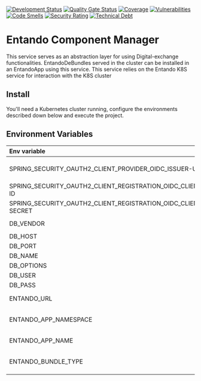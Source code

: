 [![Development Status](https://github.com/entando-k8s/entando-component-manager/actions/workflows/pr.yml/badge.svg)](https://github.com/entando-k8s/entando-component-manager/actions/workflows/pr.yml)
[![Quality Gate Status](https://sonarcloud.io/api/project_badges/measure?project=entando-k8s_entando-component-manager&metric=alert_status)](https://sonarcloud.io/dashboard?id=entando-k8s_entando-component-manager)
[![Coverage](https://sonarcloud.io/api/project_badges/measure?project=entando-k8s_entando-component-manager&metric=coverage)](https://entando-k8s.github.io/devops-results/entando-component-manager/master/jacoco/index.html)
[![Vulnerabilities](https://sonarcloud.io/api/project_badges/measure?project=entando-k8s_entando-component-manager&metric=vulnerabilities)](https://entando-k8s.github.io/devops-results/entando-component-manager/master/dependency-check-report.html)
[![Code Smells](https://sonarcloud.io/api/project_badges/measure?project=entando-k8s_entando-component-manager&metric=code_smells)](https://sonarcloud.io/dashboard?id=entando-k8s_entando-component-manager)
[![Security Rating](https://sonarcloud.io/api/project_badges/measure?project=entando-k8s_entando-component-manager&metric=security_rating)](https://sonarcloud.io/dashboard?id=entando-k8s_entando-component-manager)
[![Technical Debt](https://sonarcloud.io/api/project_badges/measure?project=entando-k8s_entando-component-manager&metric=sqale_index)](https://sonarcloud.io/dashboard?id=entando-k8s_entando-component-manager)

# Entando Component Manager
This service serves as an abstraction layer for using Digital-exchange functionalities.
EntandoDeBundles served in the cluster can be installed in an EntandoApp using this service. This service relies on the Entando K8S service for interaction with the K8S cluster

## Install

You'll need a Kubernetes cluster running, configure the environments described down below and execute the project.

## Environment Variables
| Env variable                                                  | Description                                                                                                   |
| :---                                                          | :---                                                                                                          |
| SPRING_SECURITY_OAUTH2_CLIENT_PROVIDER_OIDC_ISSUER-URI        | The issuer of the token, e.g http://insecure-keycloak-cacms.apps.serv.run/auth/realms/entando                 |
| SPRING_SECURITY_OAUTH2_CLIENT_REGISTRATION_OIDC_CLIENT-ID     | The client id for the service                                                                                 |
| SPRING_SECURITY_OAUTH2_CLIENT_REGISTRATION_OIDC_CLIENT-SECRET | The client secret                                                                                             |
| DB_VENDOR                                                     | Which database will be used. Default `postgres`                                                               |
| DB_HOST                                                       | Database host. Default `localhost`                                                                            |
| DB_PORT                                                       | Database port. Default `5432`                                                                                 |
| DB_NAME                                                       | Database name. Default `digital_exchange`                                                                     |
| DB_OPTIONS                                                    | Database options. Default `useSSL=false`                                                                      |
| DB_USER                                                       | Database user. Default `admin`                                                                                |
| DB_PASS                                                       | Database password. Default `admin`                                                                            |
| ENTANDO_URL                                                   | The URL to access the Entando App instance.                                                                   |
| ENTANDO_APP_NAMESPACE                                         | The kubernetes namespace where the entando app is running. Default to `test-namespace`;                       |
| ENTANDO_APP_NAME                                              | The entando app name that this service is in. Defaults to `test-entando`.                                     |
| ENTANDO_BUNDLE_TYPE                                           | The bundle type that should be handled by this service. It can be `git` or `npm`. The default value is `git`. |

